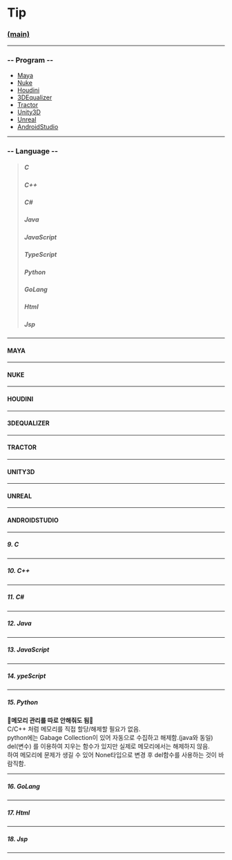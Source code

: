 # Tip
### [(main)](/readme.md) 
***
### -- Program --
* [Maya](#MAYA)
* [Nuke](#NUKE)
* [Houdini](#HOUDINI)
* [3DEqualizer](#3DEQUALIZER)
* [Tractor](#TRACTOR)
* [Unity3D](#UNITY3D)
* [Unreal](#UNREAL)
* [AndroidStudio](#ANDROIDSTUDIO)
***
### -- Language --  
>##### C  
>##### C++  
>##### C#  
>##### Java  
>##### JavaScript  
>##### TypeScript  
>##### Python  
>##### GoLang  
>##### Html  
>##### Jsp  
***
#### MAYA
***
#### NUKE
***
#### HOUDINI
***
#### 3DEQUALIZER
***
#### TRACTOR
***
#### UNITY3D
***
#### UNREAL
***
#### ANDROIDSTUDIO
***
##### 9. C  
***
##### 10. C++  
***
##### 11. C#  
***
##### 12. Java  
***
##### 13. JavaScript  
***
##### 14. ypeScript  
***
##### 15. Python  
:large_blue_diamond:**메모리 관리를 따로 안해줘도 됨**:large_blue_diamond:  
C/C++ 처럼 메모리를 직접 할당/해제할 필요가 없음.  
python에는 Gabage Collection이 있어 자동으로 수집하고 해제함.(java와 동일)  
del(변수) 를 이용하여 지우는 함수가 있지만 실제로 메모리에서는 해제하지 않음.  
하여 메모리에 문제가 생길 수 있어 None타입으로 변경 후 del함수를 사용하는 것이 바람직함.  
***
##### 16. GoLang  
***
##### 17. Html  
***
##### 18. Jsp  
***
